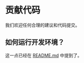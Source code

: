 # 贡献代码

我们欢迎任何合理的建议和代码提交。

## 如何运行开发环境？

这一点已经在 [README.md](https://github.com/QingLianJie/Frontend#%E5%BC%80%E5%8F%91) 中提到了。

